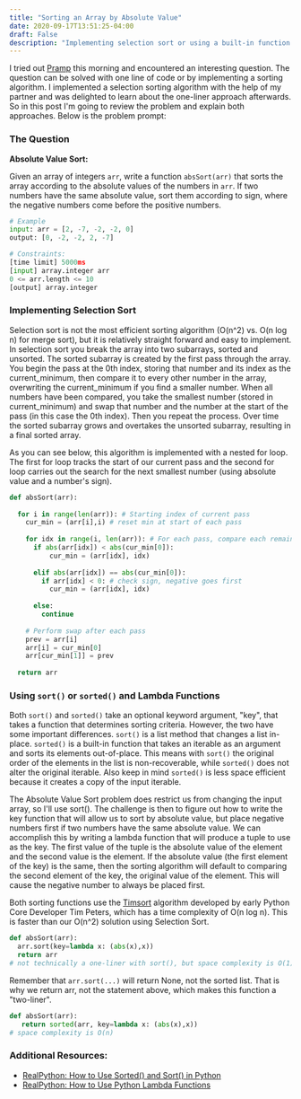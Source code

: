 ```yaml
---
title: "Sorting an Array by Absolute Value"
date: 2020-09-17T13:51:25-04:00
draft: False
description: "Implementing selection sort or using a built-in function."
---
```


I tried out [Pramp](https://www.pramp.com/) this morning and encountered an interesting question. The question can be solved with one line of code or by implementing a sorting algorithm. I implemented a selection sorting algorithm with the help of my partner and was delighted to learn about the one-liner approach afterwards. So in this post I'm going to review the problem and explain both approaches. Below is the problem prompt:

### The Question
**Absolute Value Sort:**

Given an array of integers `arr`, write a function `absSort(arr)` that
sorts the array according to the absolute values of the numbers in `arr`.
If two numbers have the same absolute value, sort them according to sign,
where the negative numbers come before the positive numbers.

```python
# Example
input: arr = [2, -7, -2, -2, 0]
output: [0, -2, -2, 2, -7]

# Constraints:
[time limit] 5000ms
[input] array.integer arr
0 <= arr.length <= 10
[output] array.integer
```

### Implementing Selection Sort

Selection sort is not the most efficient sorting algorithm (O(n^2) vs. O(n log n) for merge sort), but it is relatively straight forward and easy to implement. In selection sort you break the array into two subarrays, sorted and unsorted. The sorted subarray is created by the first pass through the array. You begin the pass at the 0th index, storing that number and its index as the current_minimum, then compare it to every other number in the array, overwriting the current_minimum if you find a smaller number. When all numbers have been compared, you take the smallest number (stored in current_minimum) and swap that number and the number at the start of the pass (in this case the 0th index). Then you repeat the process. Over time the sorted subarray grows and overtakes the unsorted subarray, resulting in a final sorted array.

As you can see below, this algorithm is implemented with a nested for loop. The first for loop tracks the start of our current pass and the second for loop carries out the search for the next smallest number (using absolute value and a number's sign).

```python
def absSort(arr):
  
  for i in range(len(arr)): # Starting index of current pass
    cur_min = (arr[i],i) # reset min at start of each pass
    
    for idx in range(i, len(arr)): # For each pass, compare each remaining elements
      if abs(arr[idx]) < abs(cur_min[0]):
          cur_min = (arr[idx], idx)
      
      elif abs(arr[idx]) == abs(cur_min[0]):
        if arr[idx] < 0: # check sign, negative goes first
          cur_min = (arr[idx], idx)
      
      else:
        continue
    
    # Perform swap after each pass
    prev = arr[i]
    arr[i] = cur_min[0]
    arr[cur_min[1]] = prev
  
  return arr
```

### Using `sort()` or `sorted()` and Lambda Functions
Both `sort()` and `sorted()` take an optional keyword argument, "key", that takes
a function that determines sorting criteria. However, the two have some important
differences. `sort()` is a list method that changes a list in-place. `sorted()` is a
built-in function that takes an iterable as an argument and sorts its elements 
out-of-place. This means with `sort()` the original order of the elements in the
list is non-recoverable, while `sorted()` does not alter the original iterable. Also
keep in mind `sorted()` is less space efficient because it creates a copy of the input
iterable. 

The Absolute Value Sort problem does restrict us from changing the input array,
so I'll use sort(). The challenge is then to figure out how to write the key 
function that will allow us to sort by absolute value, but place negative 
numbers first if two numbers have the same absolute value. We can accomplish this
by writing a lambda function that will produce a tuple to use as the key. The first value
of the tuple is the absolute value of the element and the second value is the element.
If the absolute value (the first element of the key) is the same, then the sorting algorithm
will default to comparing the second element of the key, the original value of the element.
This will cause the negative number to always be placed first. 

Both sorting functions use the [Timsort](https://www.wikiwand.com/en/Timsort) algorithm
developed by early Python Core Developer Tim Peters, which has a time complexity of 
O(n log n). This is faster than our O(n^2) solution using Selection Sort. 

```python
def absSort(arr):
  arr.sort(key=lambda x: (abs(x),x))
  return arr 
# not technically a one-liner with sort(), but space complexity is O(1)
```

Remember that `arr.sort(...)` will return None, not the sorted list.
That is why we return arr, not the statement above, which makes this function a "two-liner".

```python
def absSort(arr):
   return sorted(arr, key=lambda x: (abs(x),x)) 
# space complexity is O(n)
```




### Additional Resources:
* [RealPython: How to Use Sorted() and Sort() in Python](https://realpython.com/python-sort/)
* [RealPython: How to Use Python Lambda Functions](https://realpython.com/python-lambda/)

